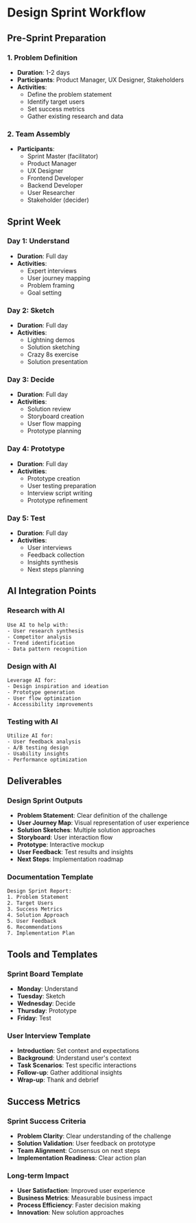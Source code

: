# Design Sprint Workflow

## Pre-Sprint Preparation

### 1. Problem Definition
- **Duration**: 1-2 days
- **Participants**: Product Manager, UX Designer, Stakeholders
- **Activities**:
  - Define the problem statement
  - Identify target users
  - Set success metrics
  - Gather existing research and data

### 2. Team Assembly
- **Participants**:
  - Sprint Master (facilitator)
  - Product Manager
  - UX Designer
  - Frontend Developer
  - Backend Developer
  - User Researcher
  - Stakeholder (decider)

## Sprint Week

### Day 1: Understand
- **Duration**: Full day
- **Activities**:
  - Expert interviews
  - User journey mapping
  - Problem framing
  - Goal setting

### Day 2: Sketch
- **Duration**: Full day
- **Activities**:
  - Lightning demos
  - Solution sketching
  - Crazy 8s exercise
  - Solution presentation

### Day 3: Decide
- **Duration**: Full day
- **Activities**:
  - Solution review
  - Storyboard creation
  - User flow mapping
  - Prototype planning

### Day 4: Prototype
- **Duration**: Full day
- **Activities**:
  - Prototype creation
  - User testing preparation
  - Interview script writing
  - Prototype refinement

### Day 5: Test
- **Duration**: Full day
- **Activities**:
  - User interviews
  - Feedback collection
  - Insights synthesis
  - Next steps planning

## AI Integration Points

### Research with AI
```
Use AI to help with:
- User research synthesis
- Competitor analysis
- Trend identification
- Data pattern recognition
```

### Design with AI
```
Leverage AI for:
- Design inspiration and ideation
- Prototype generation
- User flow optimization
- Accessibility improvements
```

### Testing with AI
```
Utilize AI for:
- User feedback analysis
- A/B testing design
- Usability insights
- Performance optimization
```

## Deliverables

### Design Sprint Outputs
- **Problem Statement**: Clear definition of the challenge
- **User Journey Map**: Visual representation of user experience
- **Solution Sketches**: Multiple solution approaches
- **Storyboard**: User interaction flow
- **Prototype**: Interactive mockup
- **User Feedback**: Test results and insights
- **Next Steps**: Implementation roadmap

### Documentation Template
```
Design Sprint Report:
1. Problem Statement
2. Target Users
3. Success Metrics
4. Solution Approach
5. User Feedback
6. Recommendations
7. Implementation Plan
```

## Tools and Templates

### Sprint Board Template
- **Monday**: Understand
- **Tuesday**: Sketch
- **Wednesday**: Decide
- **Thursday**: Prototype
- **Friday**: Test

### User Interview Template
- **Introduction**: Set context and expectations
- **Background**: Understand user's context
- **Task Scenarios**: Test specific interactions
- **Follow-up**: Gather additional insights
- **Wrap-up**: Thank and debrief

## Success Metrics

### Sprint Success Criteria
- **Problem Clarity**: Clear understanding of the challenge
- **Solution Validation**: User feedback on prototype
- **Team Alignment**: Consensus on next steps
- **Implementation Readiness**: Clear action plan

### Long-term Impact
- **User Satisfaction**: Improved user experience
- **Business Metrics**: Measurable business impact
- **Process Efficiency**: Faster decision making
- **Innovation**: New solution approaches 